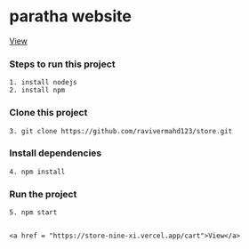 # paratha website
<a href = "https://store-nine-xi.vercel.app/cart">View</a>


### Steps to run this project
    1. install nodejs
    2. install npm
    
### Clone this project
    3. git clone https://github.com/ravivermahd123/store.git
    
### Install dependencies
    4. npm install
    
### Run the project
    5. npm start
    
    
    <a href = "https://store-nine-xi.vercel.app/cart">View</a>
